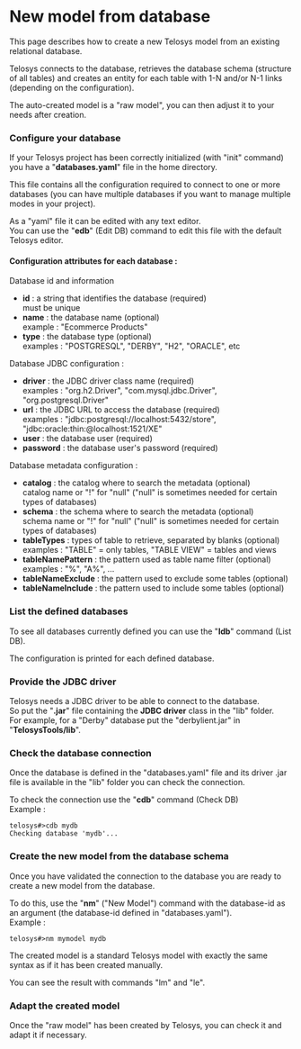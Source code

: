 # New model from database

This page describes how to create a new Telosys model from an existing relational database.

Telosys connects to the database, retrieves the database schema (structure of all tables) and creates an entity for each table with 1-N and/or N-1 links (depending on the configuration).

The auto-created model is a "raw model", you can then adjust it to your needs after creation.

### Configure your database

If your Telosys project has been correctly initialized (with "init" command) you have a "**databases.yaml**" file in the home directory.

This file contains all the configuration required to connect to one or more databases (you can have multiple databases if you want to manage multiple modes in your project).&#x20;

As a "yaml" file it can be edited with any text editor.\
You can use the "**edb**" (Edit DB) command to edit this file with the default Telosys editor.

#### Configuration attributes for each database :&#x20;

Database id and information

* **id**  : a string that identifies the database (required)\
  must be unique
* **name** : the database name (optional) \
  example : "Ecommerce Products"
* **type** : the database type (optional) \
  examples : "POSTGRESQL", "DERBY", "H2", "ORACLE", etc

Database JDBC configuration :&#x20;

* **driver** : the JDBC driver class name (required)\
  examples : "org.h2.Driver", "com.mysql.jdbc.Driver", "org.postgresql.Driver"
* **url** : the JDBC URL to access the database (required)\
  examples : "jdbc:postgresql://localhost:5432/store", "jdbc:oracle:thin:@localhost:1521/XE"
* **user** : the database user (required)
* **password** :  the database user's password (required)

Database metadata configuration :&#x20;

* **catalog** :  the catalog where to search the metadata (optional) \
  catalog name or "!" for "null"  ("null" is sometimes needed for certain types of databases)
* **schema** :  the schema where to search the metadata  (optional)  \
  schema name or "!" for "null"  ("null" is sometimes needed for certain types of databases)
* **tableTypes** : types of table to retrieve, separated by blanks (optional)\
  examples : "TABLE" = only tables,   "TABLE VIEW" = tables and views&#x20;
* **tableNamePattern** : the pattern used as table name filter (optional)\
  examples : "%",  "A%", ...
* **tableNameExclude** : the pattern used to exclude some tables (optional)
* **tableNameInclude** : the pattern used to include some tables (optional)



### List the defined databases&#x20;

To see all databases currently defined you can use the "**ldb**" command (List DB).

The configuration is printed for each defined database.

### Provide the JDBC driver&#x20;

Telosys needs a JDBC driver to be able to connect to the database. \
So put the "**.jar**" file containing the **JDBC driver** class in the "lib" folder. \
For example, for a "Derby" database put the "derbylient.jar" in "**TelosysTools/lib**".

### Check the database connection

Once the database is defined in the "databases.yaml" file and its driver .jar file is available in the "lib" folder you can check the connection.&#x20;

To check the connection use the "**cdb**" command (Check DB) \
Example :&#x20;

```
telosys#>cdb mydb
Checking database 'mydb'...
```

### Create the new model from the database schema

Once you have validated the connection to the database you are ready to create a new model from the database.

To do this, use the "**nm**" ("New Model") command with the database-id as an argument (the database-id defined in "databases.yaml").\
Example :&#x20;

```
telosys#>nm mymodel mydb
```

The created model is a standard Telosys model with exactly the same syntax as if it has been created manually.

You can see the result with commands "lm" and "le".

### Adapt the created model

Once the "raw model" has been created by Telosys, you can check it and adapt it if necessary.
